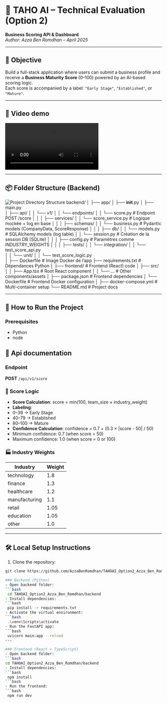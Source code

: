 # 🧠 TAHO AI – Technical Evaluation (Option 2)  
**Business Scoring API & Dashboard**  
_Author: Azza Ben Romdhan – April 2025_

---

## 📌 Objective

Build a full-stack application where users can submit a business profile and receive a **Business Maturity Score** (0–100) powered by an AI-based scoring logic.  
Each score is accompanied by a label: `"Early Stage"`, `"Established"`, or `"Mature"`.

---

## 📌 Video demo
![Project Directory Structure](screenshots/demo.mp4)

---

## 📦 Folder Structure (Backend)
![Project Directory Structure](screenshots/structureBack.png)
backend/
│
├── app/
│   ├── __init__.py
│   ├── main.py                       
│   ├── api/
│   │   └── v1/
│   │       └── endpoints/
│   │           └── score.py          # Endpoint POST /score
│   │
│   ├── services/
│   │   └── score_service.py          # Logique mockée + log en base
│   │
│   ├── schemas/
│   │   └── business.py               # Pydantic models (CompanyData, ScoreResponse)
│   │
│   ├── db/
│   │   └── models.py                 # SQLAlchemy models (log table)
│   │   └── session.py                # Création de la session DB (SQLite)
│   │
│   ├── config.py                     # Paramètres comme INDUSTRY_WEIGHTS
│   │
│   ├── tests/
│   │   └── integration/
│   │       └── test_score_api.py  
│   │   └── unit/
│   │      └── test_score_logic.py  
│
├── Dockerfile                        # Image Docker de l’app
├── requirements.txt                  # Dépendances Python
│
├── frontend/                         # Frontend (React) code
│   ├── src/                      
│   │   ├── App.tsx                   # Root React component
│   │   └── ...                       # Other components/assets
│   ├── package.json                  # Frontend dependencies
│   └── Dockerfile                    # Frontend Docker configuration
│
├── docker-compose.yml                # Multi-container setup
└── README.md                         # Project docs

---
## 🚀 How to Run the Project

### Prerequisites
- Python
- node

## 📘 Api documentation

### Endpoint
**POST** `/api/v1/score`

### 🔢 Score Logic
- **Score Calculation**:
score = min(100, team_size × industry_weight)
- **Labeling**: 
- 0–39 → Early Stage
- 40–79 → Established
- 80–100 → Mature
- **Confidence Calculation**:
confidence = 0.7 + (0.3 × |score - 50| / 50)
- Minimum confidence: 0.7 (when score = 50)
- Maximum confidence: 1.0 (when score = 0 or 100)

### 🏭 Industry Weights
| Industry      | Weight |
|---------------|--------|
| technology    | 1.8    |
| finance       | 1.3    |
| healthcare    | 1.2    |
| manufacturing | 1.1    |
| retail        | 1.05   |
| education     | 1.05   |
| other         | 1.0    |

---
## 🛠 Local Setup Instructions
1. Clone the repository:
 ```bash
 git clone https://github.com/AzzaBenRomdhan/TAHOAI_Option2_Azza_Ben_Romdhan.git

### Backend (Python)
- Open backend folder:
 ```bash
  cd TAHOAI_Option2_Azza_Ben_Romdhan/backend
- Install dependencies:
 ```bash
  pip install -r requirements.txt
- Activate the virtual environment:
 ```bash
  .\venv\Scripts\activate
- Run the FastAPI app:
 ```bash
  uvicorn main:app --reload
---

### Frontend (React + TypeScript)
- Open backend folder:
 ```bash
 cd TAHOAI_Option2_Azza_Ben_Romdhan/backend
- Install dependencies:
 ```bash
  npm install
 ```bash
- Run the frontend:
 ```bash
  npm run dev


